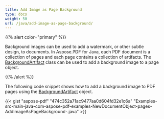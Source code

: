 ```yaml
---
title: Add Image as Page Background
type: docs
weight: 50
url: /java/add-image-as-page-background/
---
```


{{% alert color="primary" %}} 

Background images can be used to add a watermark, or other subtle design, to documents. In Aspose.PDF for Java, each PDF document is a collection of pages and each page contains a collection of artifacts. The [BackgroundArtifact](https://apireference.aspose.com/java/pdf/com.aspose.pdf/BackgroundArtifact) class can be used to add a background image to a page object.

{{% /alert %}} 

The following code snippet shows how to add a background image to PDF pages using the [BackgroundArtifact](https://apireference.aspose.com/java/pdf/com.aspose.pdf/BackgroundArtifact) object.



{{< gist "aspose-pdf" "474c352a71ac9477aa0d604fd32e1c6a" "Examples-src-main-java-com-aspose-pdf-examples-NewDocumentObject-pages-AddImageAsPageBackground-.java" >}}
